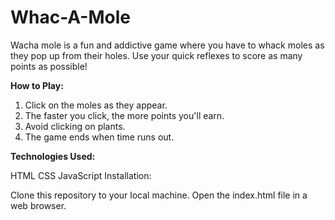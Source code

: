 # Whac-A-Mole
Wacha mole is a fun and addictive game where you have to whack moles as they pop up from their holes. Use your quick reflexes to score as many points as possible!

**How to Play:**

1. Click on the moles as they appear.
2. The faster you click, the more points you'll earn.
3. Avoid clicking on plants.
4. The game ends when time runs out.

**Technologies Used:**

HTML
CSS
JavaScript
Installation:

Clone this repository to your local machine.
Open the index.html file in a web browser.   
